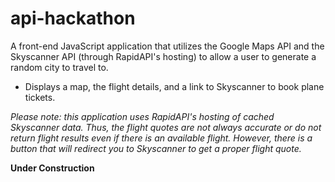 # api-hackathon
A front-end JavaScript application that utilizes the Google Maps API and the Skyscanner API (through RapidAPI's hosting) to allow a user to generate a random city to travel to.
* Displays a map, the flight details, and a link to Skyscanner to book plane tickets. 

*Please note: this application uses RapidAPI's hosting of cached Skyscanner data. Thus, the flight quotes are not always accurate or do not return flight results even if there is an available flight. However, there is a button that will redirect you to Skyscanner to get a proper flight quote.*


**Under Construction**
